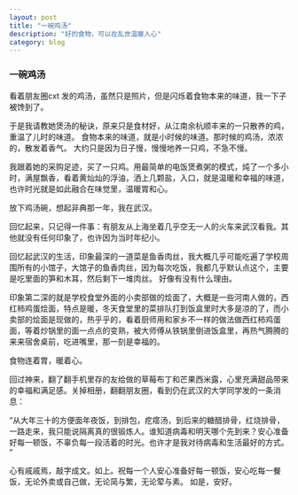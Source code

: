 ```yaml
---
layout: post
title: "一碗鸡汤"
description: "好的食物，可以在乱世温暖人心"
category: blog
---
```


### 一碗鸡汤

看着朋友圈cxt 发的鸡汤，虽然只是照片，但是闪烁着食物本来的味道，我一下子被馋到了。

于是我请教她煲汤的秘诀，原来只是食材好，从江南余杭顺丰来的一只散养的鸡，重温了儿时的味道。 食物本来的味道，就是小时候的味道。那时候的鸡汤，浓浓的，散发着香气。 大约只是因为日子慢，慢慢地养一只鸡，不急不慢。 

我跟着她的采购足迹，买了一只鸡。用最简单的电饭煲煮粥的模式，炖了一个多小时，满屋飘香，看着黄灿灿的浮油，洒上几颗盐，入口，就是温暖和幸福的味道，也许时光就是如此融合在味觉里，温暖胃和心。



放下鸡汤碗，想起非典那一年，我在武汉。 

回忆起来，只记得一件事：有朋友从上海坐着几乎空无一人的火车来武汉看我。其他就没有任何印象了，也许因为当时年纪小。



回忆起武汉的生活，印象最深的一道菜是鱼香肉丝，我大概几乎可能吃遍了学校周围所有的小馆子，大馆子的鱼香肉丝，因为每次吃饭，我都几乎默认点这个，主要是吃里面的笋和木耳，然后剩下一堆肉丝。 好像有没有什么理由。



印象第二深的就是学校食堂外面的小卖部做的烩面了，大概是一些河南人做的，西红柿鸡蛋烩面，特点是暖，冬天食堂里的菜排队打到饭盒里时大多是凉的了，而小卖部的烩面是现做的，热乎乎的，看着厨师用和家乡不一样的做法做西红柿鸡蛋面，等着炒锅里的面一点点的变熟，被大师傅从铁锅里倒进饭盒里，再热气腾腾的来来宿舍桌前，吃进嘴里，那一刻是幸福的。 



食物连着胃，暖着心。 



回过神来，翻了翻手机里存的友给做的草莓布丁和芒果西米露，心里充满甜品带来的幸福和满足感。关掉相册，翻翻朋友圈，看到仍在武汉的大学同学发的一条消息：



“从大年三十的方便面年夜饭，到排包，疙瘩汤，到后来的糖醋排骨，红烧排骨，一路走来，我只能说隔离真的很锻炼人。谁知道病毒和明天哪个先到来？安心准备好每一顿饭，不辜负每一段活着的时光。也许才是我对待病毒和生活最好的方式。 ”



心有戚戚焉，敲字成文。如上。祝每一个人安心准备好每一顿饭，安心吃每一餐饭，无论外卖或自己做，无论简与繁，无论荤与素。 如是，安好。 
